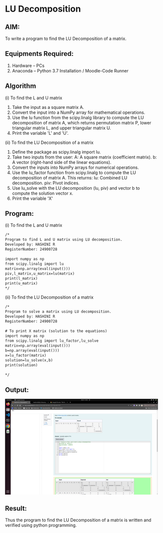 # LU Decomposition 

## AIM:
To write a program to find the LU Decomposition of a matrix.

## Equipments Required:
1. Hardware – PCs
2. Anaconda – Python 3.7 Installation / Moodle-Code Runner

## Algorithm
(i) To find the L and U matrix

1. Take the input as a square matrix A. 
2. Convert the input into a NumPy array for mathematical operations.
3. Use the lu function from the scipy.linalg library to compute the LU decomposition of matrix A, which returns permutation matrix P, lower triangular matrix L, and upper triangular matrix U.
4. Print the variable 'L' and 'U'.


(ii) To find the LU Decomposition of a matrix

1. Define the package as scipy.linalg import lu.
2. Take two inputs from the user:
   A: A square matrix (coefficient matrix).
   b: A vector (right-hand side of the linear equations).
3. Convert the inputs into NumPy arrays for numerical operations.
4. Use the lu_factor function from scipy.linalg to compute the LU decomposition of matrix A. This returns:
   lu: Combined LU decomposition.
   piv: Pivot indices.
5. Use lu_solve with the LU decomposition (lu, piv) and vector b to compute the solution vector x.
6. Print the variable 'X'
## Program:
(i) To find the L and U matrix
```
/*
Program to find L and U matrix using LU decomposition.
Developed by: HASHINI R
RegisterNumber: 24900728

import numpy as np
from scipy.linalg import lu
matrix=np.array(eval(input()))
piv,l_matrix,u_matrix=lu(matrix)
print(l_matrix)
print(u_matrix)
*/
```
(ii) To find the LU Decomposition of a matrix
```
/*
Program to solve a matrix using LU decomposition.
Developed by: HASHINI R
RegisterNumber: 24900728

# To print X matrix (solution to the equations)
import numpy as np
from scipy.linalg import lu_factor,lu_solve
matrix=np.array(eval(input()))
b=np.array(eval(input()))
x=lu_factor(matrix)
solution=lu_solve(x,b)
print(solution)

*/
```

## Output:
![Alt text](<Screenshot from 2024-12-08 13-28-38.png>)

## Result:
Thus the program to find the LU Decomposition of a matrix is written and verified using python programming.

